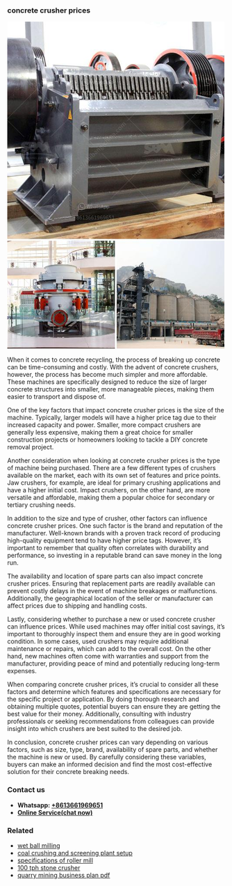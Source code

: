 <h3>concrete crusher prices</h3><img src='1708499329.jpg' alt=''><p>When it comes to concrete recycling, the process of breaking up concrete can be time-consuming and costly. With the advent of concrete crushers, however, the process has become much simpler and more affordable. These machines are specifically designed to reduce the size of larger concrete structures into smaller, more manageable pieces, making them easier to transport and dispose of.</p><p>One of the key factors that impact concrete crusher prices is the size of the machine. Typically, larger models will have a higher price tag due to their increased capacity and power. Smaller, more compact crushers are generally less expensive, making them a great choice for smaller construction projects or homeowners looking to tackle a DIY concrete removal project.</p><p>Another consideration when looking at concrete crusher prices is the type of machine being purchased. There are a few different types of crushers available on the market, each with its own set of features and price points. Jaw crushers, for example, are ideal for primary crushing applications and have a higher initial cost. Impact crushers, on the other hand, are more versatile and affordable, making them a popular choice for secondary or tertiary crushing needs.</p><p>In addition to the size and type of crusher, other factors can influence concrete crusher prices. One such factor is the brand and reputation of the manufacturer. Well-known brands with a proven track record of producing high-quality equipment tend to have higher price tags. However, it’s important to remember that quality often correlates with durability and performance, so investing in a reputable brand can save money in the long run.</p><p>The availability and location of spare parts can also impact concrete crusher prices. Ensuring that replacement parts are readily available can prevent costly delays in the event of machine breakages or malfunctions. Additionally, the geographical location of the seller or manufacturer can affect prices due to shipping and handling costs.</p><p>Lastly, considering whether to purchase a new or used concrete crusher can influence prices. While used machines may offer initial cost savings, it’s important to thoroughly inspect them and ensure they are in good working condition. In some cases, used crushers may require additional maintenance or repairs, which can add to the overall cost. On the other hand, new machines often come with warranties and support from the manufacturer, providing peace of mind and potentially reducing long-term expenses.</p><p>When comparing concrete crusher prices, it’s crucial to consider all these factors and determine which features and specifications are necessary for the specific project or application. By doing thorough research and obtaining multiple quotes, potential buyers can ensure they are getting the best value for their money. Additionally, consulting with industry professionals or seeking recommendations from colleagues can provide insight into which crushers are best suited to the desired job.</p><p>In conclusion, concrete crusher prices can vary depending on various factors, such as size, type, brand, availability of spare parts, and whether the machine is new or used. By carefully considering these variables, buyers can make an informed decision and find the most cost-effective solution for their concrete breaking needs.</p><h3>Contact us</h3><ul><li><strong>Whatsapp:&nbsp;<a href="https://wa.me/8613661969651">+8613661969651</a></strong></li><li><a href="https://swt.shibang-china.com/?git&amp;zhl&amp;concrete crusher prices"><strong>Online Service(chat now)</strong></a></li></ul><h3>Related</h3><ul><li><a href='wet ball milling.md'>wet ball milling</a></li><li><a href='coal crushing and screening plant setup.md'>coal crushing and screening plant setup</a></li><li><a href='specifications of roller mill.md'>specifications of roller mill</a></li><li><a href='100 tph stone crusher.md'>100 tph stone crusher</a></li><li><a href='quarry mining business plan pdf.md'>quarry mining business plan pdf</a></li></ul>